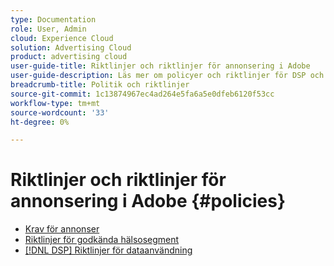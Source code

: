 ```yaml
---
type: Documentation
role: User, Admin
cloud: Experience Cloud
solution: Advertising Cloud
product: advertising cloud
user-guide-title: Riktlinjer och riktlinjer för annonsering i Adobe
user-guide-description: Läs mer om policyer och riktlinjer för DSP och [!DNL Advertising Search].
breadcrumb-title: Politik och riktlinjer
source-git-commit: 1c13874967ec4ad264e5fa6a5e0dfeb6120f53cc
workflow-type: tm+mt
source-wordcount: '33'
ht-degree: 0%

---
```



# Riktlinjer och riktlinjer för annonsering i Adobe {#policies}

+ [Krav för annonser](/help/policies/ad-requirements-policy.md)
+ [Riktlinjer för godkända hälsosegment](/help/policies/health-segment-guidelines.md)
+ [[!DNL DSP] Riktlinjer för dataanvändning](/help/policies/data-usage-guidelines.md)
